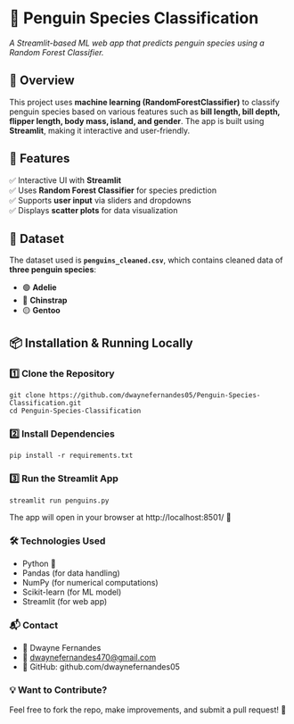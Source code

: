 # **🐧 Penguin Species Classification**
*A Streamlit-based ML web app that predicts penguin species using a Random Forest Classifier.*



## 📌 **Overview**
This project uses **machine learning (RandomForestClassifier)** to classify penguin species based on various features such as **bill length, bill depth, flipper length, body mass, island, and gender**. The app is built using **Streamlit**, making it interactive and user-friendly.



## 🚀 **Features**
✅ Interactive UI with **Streamlit**  
✅ Uses **Random Forest Classifier** for species prediction  
✅ Supports **user input** via sliders and dropdowns  
✅ Displays **scatter plots** for data visualization  



## 📂 **Dataset**
The dataset used is **`penguins_cleaned.csv`**, which contains cleaned data of **three penguin species**:  
- 🟢 **Adelie**  
- 🔵 **Chinstrap**  
- 🟡 **Gentoo**  



## 📦 **Installation & Running Locally**
### **1️⃣ Clone the Repository**
```
git clone https://github.com/dwaynefernandes05/Penguin-Species-Classification.git
cd Penguin-Species-Classification
```

### **2️⃣ Install Dependencies**
```
pip install -r requirements.txt
```

### **3️⃣ Run the Streamlit App**
```
streamlit run penguins.py
```

The app will open in your browser at http://localhost:8501/ 🎉

### **🛠 Technologies Used**
- Python 🐍
- Pandas (for data handling)
- NumPy (for numerical computations)
- Scikit-learn (for ML model)
- Streamlit (for web app)

### **📬 Contact**
- 👤 Dwayne Fernandes
- 📧 dwaynefernandes470@gmail.com
- 🔗 GitHub: github.com/dwaynefernandes05

### **💡 Want to Contribute?**
Feel free to fork the repo, make improvements, and submit a pull request! 🚀
